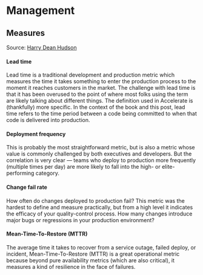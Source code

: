 # Management

## Measures

Source: [Harry Dean Hudson](https://www.contentful.com/blog/2020/10/06/implementing-four-key-metrics-contentful/)

#### Lead time 

Lead time is a traditional development and production metric which measures the time it takes something to enter the production process to the moment it reaches customers in the market. The challenge with lead time is that it has been overused to the point of where most folks using the term are likely talking about different things. The definition used in Accelerate is (thankfully) more specific. In the context of the book and this post, lead time refers to the time period between a code being committed to when that code is delivered into production.

#### Deployment frequency 

This is probably the most straightforward metric, but is also a metric whose value is commonly challenged by both executives and developers. But the correlation is very clear — teams who deploy to production more frequently (multiple times per day) are more likely to fall into the high- or elite-performing category. 

#### Change fail rate 

How often do changes deployed to production fail? This metric was the hardest to define and measure practically, but from a high level it indicates the efficacy of your quality-control process. How many changes introduce major bugs or regressions in your production environment?

#### Mean-Time-To-Restore (MTTR) 

The average time it takes to recover from a service outage, failed deploy, or incident, Mean-Time-To-Restore (MTTR) is a great operational metric because beyond pure availability metrics (which are also critical), it measures a kind of resilience in the face of failures.
